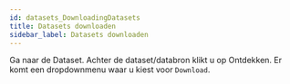 ```yaml
---
id: datasets_DownloadingDatasets
title: Datasets downloaden
sidebar_label: Datasets downloaden
---
```


 Ga naar de Dataset. Achter de dataset/databron klikt u op Ontdekken. Er komt een dropdownmenu waar u kiest voor `Download`. 

